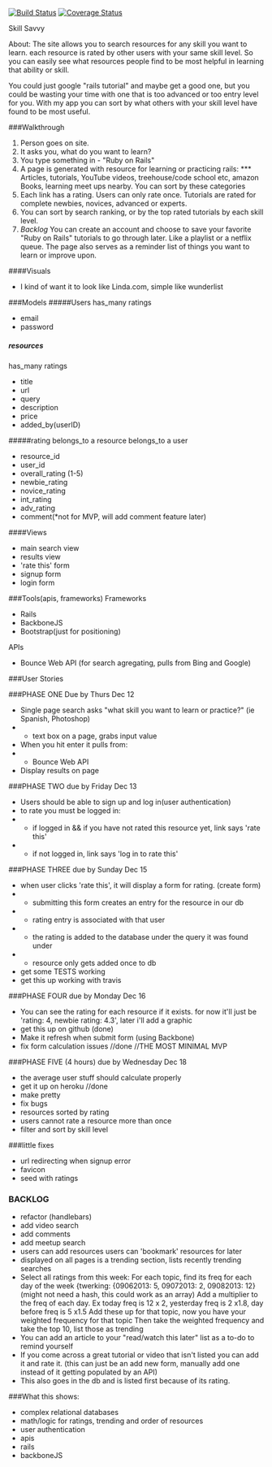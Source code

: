 [![Build Status](https://travis-ci.org/jaclynj/learner_app.png?branch=master)](https://travis-ci.org/jaclynj/learner_app)
[![Coverage Status](https://coveralls.io/repos/jaclynj/learner_app/badge.png)](https://coveralls.io/r/jaclynj/learner_app)


Skill Savvy

About: The site allows you to search resources for any skill you want to learn. each resource is rated by other users with your same skill level. So you can easily see what resources people find to be most helpful in learning that ability or skill.

You could just google "rails tutorial" and maybe get a good one, but you could be wasting your time with one that is too advanced or too entry level for you. With my app you can sort by what others with your skill level have found to be most useful.

###Walkthrough
1. Person goes on site.
2. It asks you, what do you want to learn?
3. You type something in - "Ruby on Rails"
4. A page is generated with resource for learning or practicing rails:
*** Articles, tutorials, YouTube videos, treehouse/code school etc, amazon Books, learning meet ups nearby.
You can sort by these categories
6. Each link has a rating. Users can only rate once. Tutorials are rated for complete newbies, novices, advanced or experts.
7. You can sort by search ranking, or by the top rated tutorials by each skill level.
8. *Backlog* You can create an account and choose to save your favorite "Ruby on Rails" tutorials to go through later. Like a playlist or a netflix queue. The page also serves as a reminder list of things you want to learn or improve upon.

####Visuals
- I kind of want it to look like Linda.com, simple like wunderlist

###Models
#####Users
has_many ratings

- email
- password

##### resources
has_many ratings

- title
- url
- query
- description
- price
- added_by(userID)

#####rating
belongs_to a resource
belongs_to a user

- resource_id
- user_id
- overall_rating (1-5)
- newbie_rating
- novice_rating
- int_rating
- adv_rating
- comment(*not for MVP, will add comment feature later)

####Views
- main search view
- results view
- 'rate this' form
- signup form
- login form


###Tools(apis, frameworks)
Frameworks

- Rails
- BackboneJS
- Bootstrap(just for positioning)

APIs

- Bounce Web API (for search agregating, pulls from Bing and Google)

###User Stories

###PHASE ONE Due by Thurs Dec 12
- Single page search asks "what skill you want to learn or practice?" (ie Spanish, Photoshop)
- - text box on a page, grabs input value
- When you hit enter it pulls from:
- - Bounce Web API
- Display results on page

###PHASE TWO due by Friday Dec 13
- Users should be able to sign up and log in(user authentication)
- to rate you must be logged in:
- - if logged in && if you have not rated this resource yet, link says 'rate this'
- - if not logged in, link says 'log in to rate this'

###PHASE THREE due by Sunday Dec 15
- when user clicks 'rate this', it will display a form for rating. (create form)
- - submitting this form creates an entry for the resource in our db
- - rating entry is associated with that user
- - the rating is added to the database under the query it was found under
- - resource only gets added once to db
- get some TESTS working
- get this up working with travis

###PHASE FOUR due by Monday Dec 16
- You can see the rating for each resource if it exists. for now it'll just be 'rating: 4, newbie rating: 4.3', later i'll add a graphic
- get this up on github (done)
- Make it refresh when submit form (using Backbone)
- fix form calculation issues
//done
//THE MOST MINIMAL MVP

###PHASE FIVE (4 hours) due by Wednesday Dec 18
- the average user stuff should calculate properly
- get it up on heroku
//done
- make pretty
- fix bugs
- resources sorted by rating
- users cannot rate a resource more than once
- filter and sort by skill level

###little fixes
- url redirecting when signup error
- favicon
- seed with ratings

### BACKLOG
- refactor (handlebars)
- add video search
- add comments
- add meetup search
- users can add resources
users can 'bookmark' resources for later
- displayed on all pages is a trending section, lists recently trending searches
- Select all ratings from this week:
For each topic, find its freq for each day of the week
{twerking: {09062013: 5, 09072013: 2, 09082013: 12}
(might not need a hash, this could work as an array)
Add a multiplier to the freq of each day. Ex today freq is 12 x 2, yesterday freq is 2 x1.8, day before freq is 5 x1.5
Add these up for that topic, now you have your weighted frequency for that topic
Then take the weighted frequency and take the top 10, list those as trending
- You can add an article to your "read/watch this later" list as a to-do to remind yourself
- If you come across a great tutorial or video that isn't listed you can add it and rate it. (this can just be an add new form, manually add one instead of it getting populated by an API)
- This also goes in the db and is listed first because of its rating.


###What this shows:

- complex relational databases
- math/logic for ratings, trending and order of resources
- user authentication
- apis
- rails
- backboneJS
